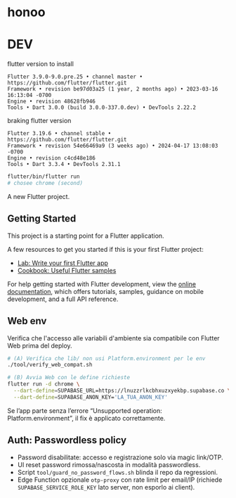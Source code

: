 # honoo

# DEV
flutter version to install
```
Flutter 3.9.0-9.0.pre.25 • channel master • https://github.com/flutter/flutter.git
Framework • revision be97d03a25 (1 year, 2 months ago) • 2023-03-16 16:13:04 -0700
Engine • revision 48628fb946
Tools • Dart 3.0.0 (build 3.0.0-337.0.dev) • DevTools 2.22.2
```

braking flutter version
```
Flutter 3.19.6 • channel stable • https://github.com/flutter/flutter.git
Framework • revision 54e66469a9 (3 weeks ago) • 2024-04-17 13:08:03 -0700
Engine • revision c4cd48e186
Tools • Dart 3.3.4 • DevTools 2.31.1
```

```bash
flutter/bin/flutter run
# chosee chrome (second)
```


A new Flutter project.

## Getting Started

This project is a starting point for a Flutter application.

A few resources to get you started if this is your first Flutter project:

- [Lab: Write your first Flutter app](https://docs.flutter.dev/get-started/codelab)
- [Cookbook: Useful Flutter samples](https://docs.flutter.dev/cookbook)

For help getting started with Flutter development, view the
[online documentation](https://docs.flutter.dev/), which offers tutorials,
samples, guidance on mobile development, and a full API reference.

## Web env

Verifica che l'accesso alle variabili d'ambiente sia compatibile con Flutter Web prima del deploy.

```bash
# (A) Verifica che lib/ non usi Platform.environment per le env
./tool/verify_web_compat.sh
```

```bash
# (B) Avvia Web con le define richieste
flutter run -d chrome \
  --dart-define=SUPABASE_URL=https://lnuzzrlkcbhxuzxyekbp.supabase.co \
  --dart-define=SUPABASE_ANON_KEY='LA_TUA_ANON_KEY'
```

Se l’app parte senza l’errore “Unsupported operation: Platform.environment”, il fix è applicato correttamente.

## Auth: Passwordless policy

- Password disabilitate: accesso e registrazione solo via magic link/OTP.
- UI reset password rimossa/nascosta in modalità passwordless.
- Script `tool/guard_no_password_flows.sh` blinda il repo da regressioni.
- Edge Function opzionale `otp-proxy` con rate limit per email/IP (richiede `SUPABASE_SERVICE_ROLE_KEY` lato server, non esporlo ai client).
